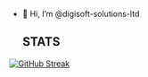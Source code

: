 - 👋 Hi, I’m @digisoft-solutions-ltd

  ## STATS

 [![GitHub Streak](https://streak-stats.demolab.com?user=digisoft-solutions-ltd&theme=blueberry_duo&hide_border=true&date_format=j%20M%5B%20Y%5D)](https://git.io/streak-stats)

 
 <!--
- 👀 I’m interested in ...
- 🌱 I’m currently learning ...
- 💞️ I’m looking to collaborate on ...
- 📫 How to reach me ...
- 😄 Pronouns: ...
- ⚡ Fun fact: ... -->

<!---
digisoft-solutions-ltd/digisoft-solutions-ltd is a ✨ special ✨ repository because its `README.md` (this file) appears on your GitHub profile.
You can click the Preview link to take a look at your changes.
--->
